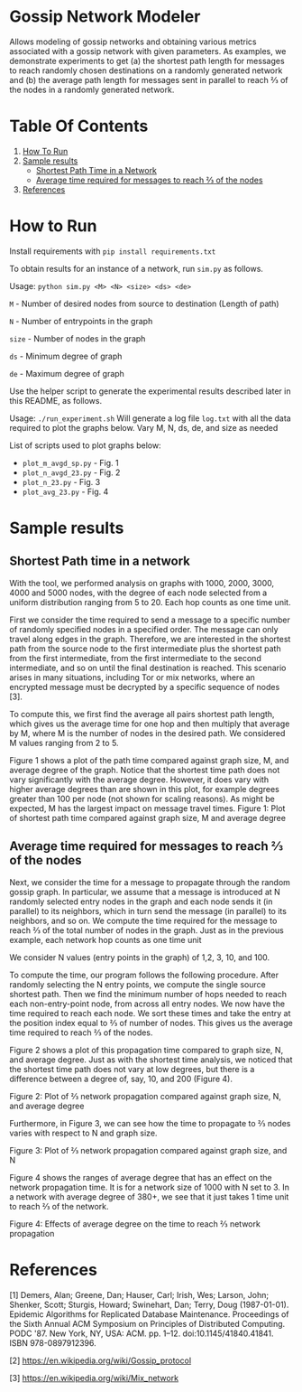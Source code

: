 # Gossip Network Modeler

Allows modeling of gossip networks and obtaining various metrics associated with a gossip network with given parameters. As examples, we demonstrate experiments to get (a) the shortest path length for messages to reach randomly chosen destinations on a randomly generated network and (b) the average path length for messages sent in parallel to reach ⅔ of the nodes in a randomly generated network.

# Table Of Contents
1. [How To Run](#how-to-run)
2. [Sample results](#sample-results)
    - [Shortest Path Time in a Network](#shortest-path-time-in-a-network)
    - [Average time required for messages to reach ⅔ of the nodes](#average-time-required-for-messages-to-reach--of-the-nodes)
3. [References](#references)

# How to Run

Install requirements with `pip install requirements.txt`

To obtain results for an instance of a network, run `sim.py` as follows.

Usage:
`python sim.py <M> <N> <size> <ds> <de>`

`M` -  Number of desired nodes from source to destination (Length of path)

`N` - Number of entrypoints in the graph

`size` - Number of nodes in the graph

`ds` - Minimum degree of graph

`de` - Maximum degree of graph

Use the helper script to generate the experimental results described later in this README, as follows.

Usage:
`./run_experiment.sh`
Will generate a log file `log.txt` with all the data required to plot the graphs below. Vary M, N, ds, de, and size as needed

List of scripts used to plot graphs below:

- `plot_m_avgd_sp.py` - Fig. 1
- `plot_n_avgd_23.py` - Fig. 2
- `plot_n_23.py` - Fig. 3
- `plot_avg_23.py` - Fig. 4

# Sample results
## Shortest Path time in a network
With the tool, we performed analysis on graphs with 1000, 2000, 3000, 4000 and 5000 nodes, with the degree of each node selected from a uniform distribution ranging from 5 to 20. Each hop counts as one time unit.

First we consider the time required to send a message to a specific number of randomly specified nodes in a specified order. The message can only travel along edges in the graph. Therefore, we are interested in the shortest path from the source node to the first intermediate plus the shortest path from the first intermediate, from the first intermediate to the second intermediate, and so on until the final destination is reached. This scenario arises in many situations, including Tor or mix networks, where an encrypted message must be decrypted by a specific sequence of nodes [3].

To compute this, we first find the average all pairs shortest path length, which gives us the average time for one hop and then multiply that average by M, where M is the number of nodes in the desired path. We considered M values ranging from 2 to 5.

Figure 1 shows a plot of the path time compared against graph size, M, and average degree of the graph. Notice that the shortest time path does not vary significantly with the average degree. However, it does vary with higher average degrees than are shown in this plot, for example degrees greater than 100 per node (not shown for scaling reasons). As might be expected, M has the largest impact on message travel times.
Figure 1: Plot of shortest path time compared against graph size, M and average degree


## Average time required for messages to reach ⅔ of the nodes

Next, we consider the time for a message to propagate through the random gossip graph. In particular, we assume that a message is introduced at N randomly selected entry nodes in the graph and each node sends it (in parallel) to its neighbors, which in turn send the message (in parallel) to its neighbors, and so on. We compute the time required for the message to reach ⅔ of the total number of nodes in the graph. Just as in the previous example, each network hop counts as one time unit

We consider N values (entry points in the graph) of 1,2, 3, 10, and 100. 

To compute the time, our program follows the following procedure. After randomly selecting the N entry points, we compute the single source shortest path. Then we find the minimum number of hops needed to reach each non-entry-point node, from across all entry nodes. We now have the time required to reach each node. We sort these times and take the entry at the position index equal to ⅔ of number of nodes. This gives us the average time required to reach ⅔ of the nodes.

Figure 2 shows a plot of this propagation time compared to graph size, N, and average degree. Just as with the shortest time analysis, we noticed that the shortest time path does not vary at low degrees, but there is a difference between a degree of, say, 10, and 200 (Figure 4).



Figure 2: Plot of ⅔ network propagation compared against graph size, N, and average degree

Furthermore, in Figure 3, we can see how the time to propagate to ⅔ nodes varies with respect to N and graph size. 




Figure 3: Plot of ⅔ network propagation compared against graph size, and N


Figure 4 shows the ranges of average degree that has an effect on the network propagation time. It is for a network size of 1000 with N set to 3. In a network with average degree of 380+, we see that it just takes 1 time unit to reach ⅔ of the network.



Figure 4: Effects of average degree on the time to reach ⅔ network propagation




# References

[1] Demers, Alan; Greene, Dan; Hauser, Carl; Irish, Wes; Larson, John; Shenker, Scott; Sturgis, Howard; Swinehart, Dan; Terry, Doug (1987-01-01). Epidemic Algorithms for Replicated Database Maintenance. Proceedings of the Sixth Annual ACM Symposium on Principles of Distributed Computing. PODC '87. New York, NY, USA: ACM. pp. 1–12. doi:10.1145/41840.41841. ISBN 978-0897912396.

[2] https://en.wikipedia.org/wiki/Gossip_protocol

[3] https://en.wikipedia.org/wiki/Mix_network
